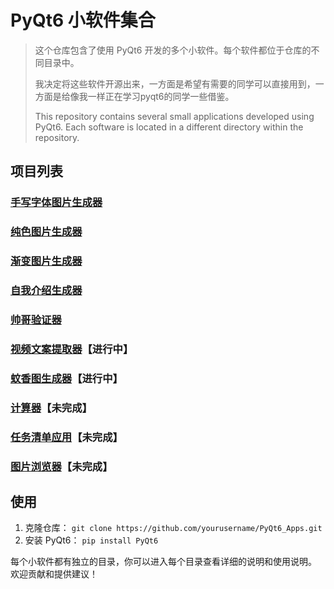 # PyQt6 小软件集合
> 这个仓库包含了使用 PyQt6 开发的多个小软件。每个软件都位于仓库的不同目录中。
>
> 
>
> 我决定将这些软件开源出来，一方面是希望有需要的同学可以直接用到，一方面是给像我一样正在学习pyqt6的同学一些借鉴。
>
> 
>
> This repository contains several small applications developed using PyQt6. Each software is located in a different directory within the repository.

## 项目列表 

### [手写字体图片生成器](https://github.com/w-x-x-w/HandwritingGenerator)

### [纯色图片生成器](./ImageCreator)

### [渐变图片生成器](./GradientGenerator)

### [自我介绍生成器](./自我介绍生成器)

### [帅哥验证器](./帅哥验证器)

### [视频文案提取器]()【进行中】

### [蚊香图生成器]()【进行中】

### [计算器](./Calculator)【未完成】

### [任务清单应用](./TodoApp)【未完成】

### [图片浏览器](./ImageViewer)【未完成】

## 使用 
1. 克隆仓库：
`git clone https://github.com/yourusername/PyQt6_Apps.git`
2. 安装 PyQt6：
`pip install PyQt6` 

每个小软件都有独立的目录，你可以进入每个目录查看详细的说明和使用说明。 欢迎贡献和提供建议！